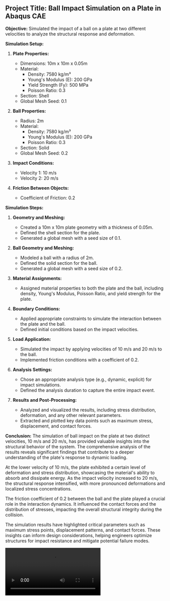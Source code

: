 ## Project Title: Ball Impact Simulation on a Plate in Abaqus CAE

**Objective:**
Simulated the impact of a ball on a plate at two different velocities to analyze the structural response and deformation.

**Simulation Setup:**

1. **Plate Properties:**
   - Dimensions: 10m x 10m x 0.05m
   - Material:
     - Density: 7580 kg/m³
     - Young's Modulus (E): 200 GPa
     - Yield Strength (Fy): 500 MPa
     - Poisson Ratio: 0.3
   - Section: Shell
   - Global Mesh Seed: 0.1

2. **Ball Properties:**
   - Radius: 2m
   - Material:
     - Density: 7580 kg/m³
     - Young's Modulus (E): 200 GPa
     - Poisson Ratio: 0.3
   - Section: Solid
   - Global Mesh Seed: 0.2

3. **Impact Conditions:**
   - Velocity 1: 10 m/s
   - Velocity 2: 20 m/s

4. **Friction Between Objects:**
   - Coefficient of Friction: 0.2

**Simulation Steps:**

1. **Geometry and Meshing:**
   - Created a 10m x 10m plate geometry with a thickness of 0.05m.
   - Defined the shell section for the plate.
   - Generated a global mesh with a seed size of 0.1.

2. **Ball Geometry and Meshing:**
   - Modeled a ball with a radius of 2m.
   - Defined the solid section for the ball.
   - Generated a global mesh with a seed size of 0.2.

3. **Material Assignments:**
   - Assigned material properties to both the plate and the ball, including density, Young's Modulus, Poisson Ratio, and yield strength for the plate.

4. **Boundary Conditions:**
   - Applied appropriate constraints to simulate the interaction between the plate and the ball.
   - Defined initial conditions based on the impact velocities.

5. **Load Application:**
   - Simulated the impact by applying velocities of 10 m/s and 20 m/s to the ball.
   - Implemented friction conditions with a coefficient of 0.2.

6. **Analysis Settings:**
   - Chose an appropriate analysis type (e.g., dynamic, explicit) for impact simulations.
   - Defined the analysis duration to capture the entire impact event.

7. **Results and Post-Processing:**
   - Analyzed and visualized the results, including stress distribution, deformation, and any other relevant parameters.
   - Extracted and plotted key data points such as maximum stress, displacement, and contact forces.

**Conclusion:**
The simulation of ball impact on the plate at two distinct velocities, 10 m/s and 20 m/s, has provided valuable insights into the structural behavior of the system. The comprehensive analysis of the results reveals significant findings that contribute to a deeper understanding of the plate's response to dynamic loading.

At the lower velocity of 10 m/s, the plate exhibited a certain level of deformation and stress distribution, showcasing the material's ability to absorb and dissipate energy. As the impact velocity increased to 20 m/s, the structural response intensified, with more pronounced deformations and localized stress concentrations.

The friction coefficient of 0.2 between the ball and the plate played a crucial role in the interaction dynamics. It influenced the contact forces and the distribution of stresses, impacting the overall structural integrity during the collision.

The simulation results have highlighted critical parameters such as maximum stress points, displacement patterns, and contact forces. These insights can inform design considerations, helping engineers optimize structures for impact resistance and mitigate potential failure modes.

![Simulation Video](https://github.com/subhodeepbakshi/Ball-Plate-Impact-Simulation-AbaqusCAE/blob/main/Ball%20Impact.mp4)
